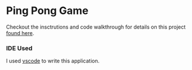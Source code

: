 # Ping Pong Game
Checkout the insctrutions and code walkthrough for details on this project [found here](ping-pong-instructions-and-code-walkthrough.pdf).

### IDE Used
I used [vscode](https://code.visualstudio.com/) to write this application. 